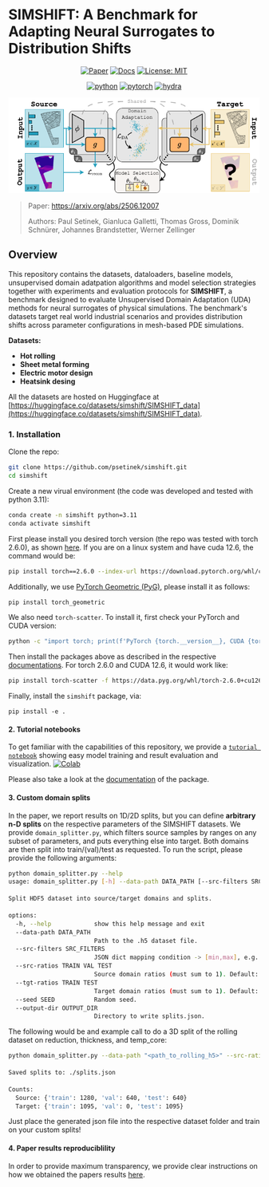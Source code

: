 # SIMSHIFT: A Benchmark for Adapting Neural Surrogates to Distribution Shifts

<div align="center">

[![Paper](https://img.shields.io/badge/arXiv-2506.12007-b31b1b.svg)](https://arxiv.org/abs/2506.12007)
[![Docs](https://img.shields.io/readthedocs/simshift/latest)](https://simshift.readthedocs.io/en/latest/index.html)
[![License: MIT](https://img.shields.io/badge/License-MIT-blue.svg)](LICENSE)

[![python](https://img.shields.io/badge/-Python_3.11-blue?logo=python&logoColor=white)](https://www.python.org/downloads/release/python-3110/)
[![pytorch](https://img.shields.io/badge/PyTorch_2.6-ee4c2c?logo=pytorch&logoColor=white)](https://pytorch.org/docs/2.6/)
[![hydra](https://img.shields.io/badge/Hydra_1.3-89b8cd)](https://hydra.cc/)

![Figure 1](./res/figure_1.png)

</div>

> Paper: https://arxiv.org/abs/2506.12007
>
> Authors: Paul Setinek, Gianluca Galletti, Thomas Gross, Dominik Schnürer, Johannes Brandstetter, Werner Zellinger

## Overview

This repository contains the datasets, dataloaders, baseline models, unsupervised domain adatpation algorithms and model selection strategies together with experiments and evaluation protocols for **SIMSHIFT**, a benchmark designed to evaluate Unsupervised Domain Adaptation (UDA) methods for neural surrogates of physical simulations. The benchmark's datasets target real world industrial scenarios and provides distribution shifts across parameter configurations in mesh-based PDE simulations.

**Datasets:**

- **Hot rolling**
- **Sheet metal forming**
- **Electric motor design**
- **Heatsink desing**

All the datasets are hosted on Huggingface at [https://huggingface.co/datasets/simshift/SIMSHIFT_data](https://huggingface.co/datasets/simshift/SIMSHIFT_data).

### 1. Installation

Clone the repo:

```bash
git clone https://github.com/psetinek/simshift.git
cd simshift
```

Create a new virual environment (the code was developed and tested with python 3.11):

```bash
conda create -n simshift python=3.11
conda activate simshift
```

First please install you desired torch version (the repo was tested with torch 2.6.0), as shown [here](https://pytorch.org/get-started/locally/). If you are on a linux system and have cuda 12.6, the command would be:

```bash
pip install torch==2.6.0 --index-url https://download.pytorch.org/whl/cu126
```

Additionally, we use [PyTorch Geometric (PyG)](https://pytorch-geometric.readthedocs.io/), please install it as follows:

```bash
pip install torch_geometric
```

We also need `torch-scatter`. To install it, first check your PyTorch and CUDA version:

```bash
python -c "import torch; print(f'PyTorch {torch.__version__}, CUDA {torch.version.cuda}')"
```

Then install the packages above as described in the respective [documentations](https://pypi.org/project/torch-scatter/). For torch 2.6.0 and CUDA 12.6, it would work like:

```bash
pip install torch-scatter -f https://data.pyg.org/whl/torch-2.6.0+cu126.html
```

Finally, install the `simshift` package, via:

```
pip install -e .
```

#### 2. Tutorial notebooks

To get familiar with the capabilities of this repository, we provide a [`tutorial notebook`](./notebooks/tutorial.ipynb) showing easy model training and result evaluation and visualization. [![Colab](https://colab.research.google.com/assets/colab-badge.svg)](https://colab.research.google.com/github/psetinek/simshift/blob/main/notebooks/tutorial.ipynb)

Please also take a look at the [documentation](https://simshift.readthedocs.io/en/latest/) of the package.

#### 3. Custom domain splits
In the paper, we report results on 1D/2D splits, but you can define **arbitrary n-D splits** on the respective parameters of the SIMSHIFT datasets. We provide ```domain_splitter.py```, which filters source samples by ranges on any subset of parameters, and puts everything else into target. Both domains are then split into train/(val)/test as requested. To run the script, please provide the following arguments:
```bash
python domain_splitter.py --help
usage: domain_splitter.py [-h] --data-path DATA_PATH [--src-filters SRC_FILTERS] [--src-ratios TRAIN VAL TEST] [--tgt-ratios TRAIN TEST] [--seed SEED] --output-dir OUTPUT_DIR

Split HDF5 dataset into source/target domains and splits.

options:
  -h, --help            show this help message and exit
  --data-path DATA_PATH
                        Path to the .h5 dataset file.
  --src-filters SRC_FILTERS
                        JSON dict mapping condition -> [min,max], e.g. "{'thickness':[50,150], 'temp_core':[900,1100]}"
  --src-ratios TRAIN VAL TEST
                        Source domain ratios (must sum to 1). Default: 0.5 0.25 0.25
  --tgt-ratios TRAIN TEST
                        Target domain ratios (must sum to 1). Default: 0.5 0.5
  --seed SEED           Random seed.
  --output-dir OUTPUT_DIR
                        Directory to write splits.json.
```

The following would be and example call to do a 3D split of the rolling dataset on reduction, thickness, and temp_core:
```bash
python domain_splitter.py --data-path "<path_to_rolling_h5>" --src-ratios 0.5 0.25 0.25 --tgt-ratios 0.5 0.5 --seed 42 --output-dir "." --src-filters '{"reduction":[0,0.13], "thickness":[0, 160], "temp_core":[0,1060]}'

Saved splits to: ./splits.json

Counts:
  Source: {'train': 1280, 'val': 640, 'test': 640}
  Target: {'train': 1095, 'val': 0, 'test': 1095}
```
Just place the generated json file into the respective dataset folder and train on your custom splits!

#### 4. Paper results reproduciblility

In order to provide maximum transparency, we provide clear instructions on how we obtained the papers results [here](./results/README.md).
